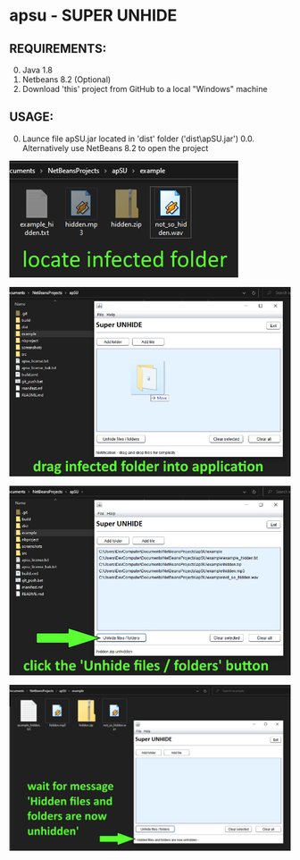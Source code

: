 # apsu - SUPER UNHIDE
## REQUIREMENTS:
0. Java 1.8
1. Netbeans 8.2 (Optional)
2. Download 'this' project from GitHub to a local "Windows" machine

## USAGE:
0. Launce file apSU.jar located in 'dist' folder ('dist\apSU.jar')
0.0. Alternatively use NetBeans 8.2 to open the project 

![Step 1](screenshots/step_1_apsu_usage.png?raw=true "Step 1")

![Step 2](screenshots/step_2_apsu_usage.png?raw=true "Step 2")

![Step 3](screenshots/step_3_apsu_usage.png?raw=true "Step 3")

![Step 4](screenshots/step_4_apsu_usage.png?raw=true "Step 4")
